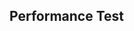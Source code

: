 Performance Test
----------------
<script src='https://cdn.plot.ly/plotly-latest.min.js'></script>
<div id='myDiv'><!-- Plotly chart will be drawn inside this DIV --></div>

<script>

var trace1 = {
  x: [1, 2, 3, 4],
  y: [10, 15, 13, 17],
  type: 'scatter'
};

var trace2 = {
  x: [1, 2, 3, 4],
  y: [16, 5, 11, 19],
  type: 'scatter'
};

var data = [trace1, trace2];

Plotly.newPlot('myDiv', data);


</script>
